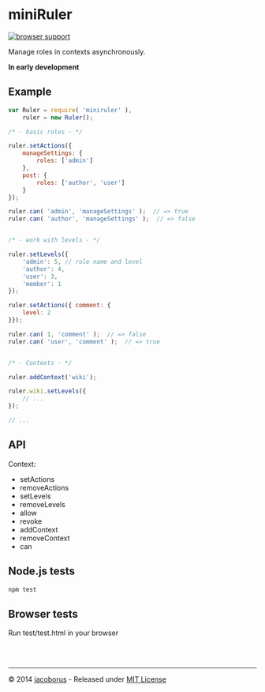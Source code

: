 miniRuler
=========

[![browser support](https://ci.testling.com/jacoborus/miniruler.png)
](https://ci.testling.com/jacoborus/miniruler)


Manage roles in contexts asynchronously.

**In early development**


Example
-------

```js
var Ruler = require( 'miniruler' ),
    ruler = new Ruler();

/* - basic roles - */

ruler.setActions({
    manageSettings: {
        roles: ['admin']
    },
    post: {
        roles: ['author', 'user']
    }
});

ruler.can( 'admin', 'manageSettings' );  // => true
ruler.can( 'author', 'manageSettings' );  // => false


/* - work with levels - */

ruler.setLevels({
    'admin': 5, // role name and level
    'author': 4,
    'user': 3,
    'member': 1
});

ruler.setActions({ comment: {
    level: 2
}});

ruler.can( 1, 'comment' );  // => false
ruler.can( 'user', 'comment' );  // => true


/* - Contexts - */

ruler.addContext('wiki');

ruler.wiki.setLevels({
    // ...
});

// ...
```

API
---

Context:
- setActions
- removeActions
- setLevels
- removeLevels
- allow
- revoke
- addContext
- removeContext
- can


Node.js tests
-------------

```sh
npm test
```

Browser tests
-------------

Run test/test.html in your browser


<br><br>

---

© 2014 [jacoborus](https://github.com/jacoborus) - Released under [MIT License](https://raw.github.com/jacoborus/miniruler/master/LICENSE)
